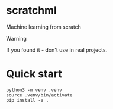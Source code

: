 # scratchml
Machine learning from scratch

> [!WARNING]
> If you found it - don't use in real projects.

# Quick start
```
python3 -m venv .venv
source .venv/bin/activate
pip install -e .
```
